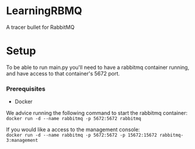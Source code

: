 # LearningRBMQ
A tracer bullet for RabbitMQ


# Setup

To be able to run main.py you'll need to have a rabbitmq container running, and have access to that container's 5672 port.
### Prerequisites
* Docker

We advice running the following command to start the rabbitmq container:  
`docker run -d --name rabbitmq -p 5672:5672 rabbitmq`

If you would like a access to the management console:  
`docker run -d --name rabbitmq -p 5672:5672 -p 15672:15672 rabbitmq-3:management`

